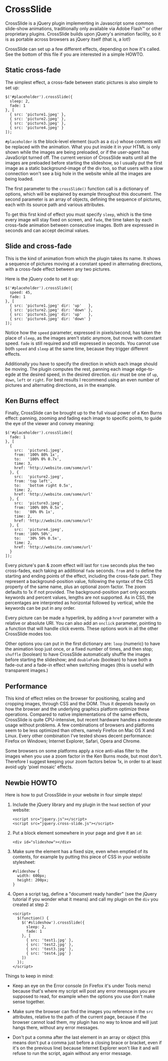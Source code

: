CrossSlide
==========

CrossSlide is a jQuery plugin implementing in Javascript some common slide-show
animations, traditionally only available via Adobe Flash™ or other proprietary
plugins. CrossSlide builds upon jQuery's animation facility, so it is as
portable across browsers as jQuery itself (that is, a lot!)

CrossSlide can set up a few different effects, depending on how it's called.
See the bottom of this file if you are interested in a simple HOWTO.

Static cross-fade
-----------------

The simplest effect, a cross-fade between static pictures is also simple to set
up:

    $('#placeholder').crossSlide({
      sleep: 2,
      fade: 1
    }, [
      { src: 'picture1.jpeg' },
      { src: 'picture2.jpeg' },
      { src: 'picture3.jpeg' },
      { src: 'picture4.jpeg' }
    ]);

`#placeholder` is the block-level element (such as a `div`) whose contents will
be replaced with the animation. What you put inside it in your HTML is only
shown while the images are being preloaded, or if the user-agent has JavaScript
turned off. The current version of CrossSlide waits until all the images are
preloaded before starting the slideshow, so I usually put the first image as a
static background-image of the div too, so that users with a slow connection
won't see a big hole in the website while all the images are being loaded.

The first parameter to the `crossSlide()` function call is a dictionary of
options, which will be explained by example throughout this document. The
second parameter is an array of objects, defining the sequence of pictures,
each with its source path and various attributes.

To get this first kind of effect you must specify `sleep`, which is the time
every image will stay fixed on screen, and `fade`, the time taken by each
cross-fade animation between consecutive images. Both are expressed in seconds
and can accept decimal values.

Slide and cross-fade
--------------------

This is the kind of animation from which the plugin takes its name. It shows a
sequence of pictures moving at a constant speed in alternating directions, with
a cross-fade effect between any two pictures.

Here is the jQuery code to set it up:

    $('#placeholder').crossSlide({
      speed: 45,
      fade: 1
    }, [
      { src: 'picture1.jpeg' dir: 'up'   },
      { src: 'picture2.jpeg' dir: 'down' },
      { src: 'picture3.jpeg' dir: 'up'   },
      { src: 'picture4.jpeg' dir: 'down' }
    ]);

Notice how the `speed` parameter, expressed in pixels/second, has taken the
place of `sleep`, as the images aren't static anymore, but move with constant
speed. `fade` is still required and still expressed in seconds. You cannot use
both `speed` and `sleep` at the same time, because they trigger different
effects.

Additionally you have to specify the direction in which each image should be
moving. The plugin computes the rest, panning each image edge-to-egde at the
desired speed, in the desired direction. `dir` must be one of `up`, `down`,
`left` or `right`. For best results I recommend using an even number of
pictures and alternating directions, as in the example.

Ken Burns effect
----------------

Finally, CrossSlide can be brought up to the full visual power of a Ken Burns
effect: panning, zooming and fading each image to specific points, to guide the
eye of the viewer and convey meaning:

    $('#placeholder').crossSlide({
      fade: 1
    }, [
      {
        src:  'picture1.jpeg',
        from: '100% 80% 1x',
        to:   '100% 0% 0.7x',
        time: 3,
        href: 'http://website.com/some/url'
      }, {
        src:  'picture2.jpeg',
        from: 'top left',
        to:   'bottom right 0.5x',
        time: 2,
        href: 'http://website.com/some/url'
      }, {
        src:  'picture3.jpeg',
        from: '100% 80% 0.5x',
        to:   '80% 0% 1x',
        time: 2,
        href: 'http://website.com/some/url'
      }, {
        src:  'picture4.jpeg',
        from: '100% 50%',
        to:   '30% 50% 0.5x',
        time: 2,
        href: 'http://website.com/some/url'
      }
    ]);

Every picture's pan & zoom effect will last for `time` seconds plus the two
cross-fades, each taking an additional `fade` seconds. `from` and `to` define
the starting and ending points of the effect, including the cross-fade part.
They represent a background-position value, following the syntax of the CSS
property of the same name, plus an optional zoom factor. The zoom defaults to
1x if not provided. The background-position part only accepts keywords and
percent values, lengths are not supported. As in CSS, the percentages are
interpreted as horizontal followed by vertical, while the keywords can be put
in any order.

Every picture can be made a hyperlink, by adding a `href` parameter with a
relative or absolute URI. You can also add an `onclick` parameter, pointing to
a function that will handle click events. These options work in all the other
CrossSlide modes too.

Other options you can put in the first dictionary are: `loop` (numeric) to have
the animation loop just once, or a fixed number of times, and then stop;
`shuffle` (boolean) to have CrossSlide automatically shuffle the images before
starting the slideshow; and `doubleFade` (boolean) to have both a fade-out and
a fade-in effect when switching images (this is useful with transparent
images.)

Performance
-----------

This kind of effect relies on the browser for positioning, scaling and cropping
images, through CSS and the DOM. Thus it depends heavily on how the browser and
the underlying graphics platform optimize these operations. Compared to native
implementations of the same effects, CrossSlide is quite CPU-intensive, but
recent hardware handles a moderate usage without problems. A few combinations
of browsers and platforms seem to be less optimized than others, namely Firefox
on Mac OS X and Linux. Every other combination I've tested shows decent
performance: Firefox on Windows; Internet Explorer, Safari, Opera and Chrome.

Some browsers on some platforms apply a nice anti-alias filter to the images
when you use a zoom factor in the Ken Burns mode, but most don't. Therefore I
suggest keeping your zoom factors below 1x, in order to at least avoid ugly
'pixel mosaic' effects.

Newbie HOWTO
------------

Here is how to put CrossSlide in your website in four simple steps!

1.  Include the jQuery library and my plugin in the `head` section of your
    website:

        <script src="jquery.js"></script>
        <script src="jquery.cross-slide.js"></script>

2.  Put a block element somewhere in your page and give it an `id`:

        <div id="slideshow"></div>

3.  Make sure the element has a fixed size, even when emptied of its contents,
    for example by putting this piece of CSS in your webisite stylesheet:

        #slideshow {
          width: 600px;
          height: 200px;
        }

4.  Open a script tag, define a "document ready handler" (see the jQuery
    tutorial if you wonder what it means) and call my plugin on the `div` you
    created at step 2:

        <script>
          $(function() {
            $('#slideshow').crossSlide({
              sleep: 2,
              fade: 1
            }, [
              { src: 'test1.jpg' },
              { src: 'test2.jpg' },
              { src: 'test3.jpg' },
              { src: 'test4.jpg' }
            ])
          });
        </script>

Things to keep in mind:

* Keep an eye on the Error console (in Firefox it's under Tools menu) because
  that's where my script will post any error messages you are supposed to read,
  for example when the options you use don't make sense together.

* Make sure the browser can find the images you reference in the `src`
  attributes, relative to the path of the current page, because if the browser
  cannot load them, my plugin has no way to know and will just hangs there,
  without any error messages.

* Don't put a comma after the last element in an array or object (this means
  don't put a comma just before a closing brace or bracket, even if it's on the
  previous line) because Internet Explorer won't like it and will refuse to run
  the script, again without any error message.
